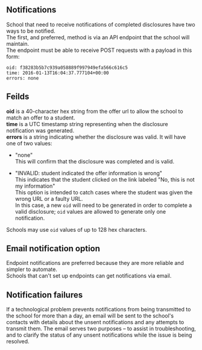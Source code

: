 ## Notifications

School that need to receive notifications of completed disclosures have two ways to be notified.  
The first, and preferred, method is via an API endpoint that the school will maintain.  
The endpoint must be able to receive POST requests with a payload in this form:

```
oid: f38283b5b7c939a058889f997949efa566c616c5  
time: 2016-01-13T16:04:37.777104+00:00  
errors: none
```

## Feilds
**oid** is a 40-character hex string from the offer url to allow the school to match an offer to a student.  
**time** is a UTC timestamp string representing when the disclosure notification was generated.  
**errors** is a string indicating whether the disclosure was valid. It will have one of two values:  

  - "none"  
  This will confirm that the disclosure was completed and is valid.

  - "INVALID: student indicated the offer information is wrong"  
  This indicates that the student clicked on the link labeled "No, this is not my information"  
  This option is intended to catch cases where the student was given the wrong URL or a faulty URL.  
  In this case, a new `oid` will need to be generated in order to complete a valid disclosure; `oid` values are allowed to generate only one notification.

Schools may use `oid` values of up to 128 hex characters.

## Email notification option
Endpoint notifications are preferred because they are more reliable and simpler to automate.  
Schools that can't set up endpoints can get notifications via email.

## Notification failures
If a technological problem prevents notifications from being transmitted to the school for more than a day, an email will be sent to the school's contacts with details about the unsent notifications and any attempts to transmit them. The email serves two purposes – to assist in troubleshooting, and to clarify the status of any unsent notifications while the issue is being resolved.
